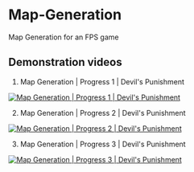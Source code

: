 # Map-Generation
Map Generation for an FPS game

## Demonstration videos

1. Map Generation | Progress 1 | Devil's Punishment

[![Map Generation | Progress 1 | Devil's Punishment](http://img.youtube.com/vi/XQIEtSz7Iko/0.jpg)](http://www.youtube.com/watch?v=XQIEtSz7Iko "Map Generation | Progress 1 | Devil's Punishment")


2. Map Generation | Progress 2 | Devil's Punishment

[![Map Generation | Progress 2 | Devil's Punishment](http://img.youtube.com/vi/ZtlTJghFav8/0.jpg)](http://www.youtube.com/watch?v=ZtlTJghFav8 "Map Generation | Progress 2 | Devil's Punishment")


3. Map Generation | Progress 3 | Devil's Punishment

[![Map Generation | Progress 3 | Devil's Punishment](http://img.youtube.com/vi/LuOB8Yx8UOo/0.jpg)](http://www.youtube.com/watch?v=LuOB8Yx8UOo "Map Generation | Progress 3 | Devil's Punishment")
